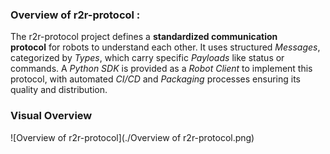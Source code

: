### Overview of r2r-protocol :

The r2r-protocol project defines a **standardized communication protocol** for robots to understand each other. It uses structured *Messages*, categorized by *Types*, which carry specific *Payloads* like status or commands. A *Python SDK* is provided as a *Robot Client* to implement this protocol, with automated *CI/CD* and *Packaging* processes ensuring its quality and distribution.

### **Visual Overview**


![Overview of r2r-protocol](./Overview of r2r-protocol.png)

